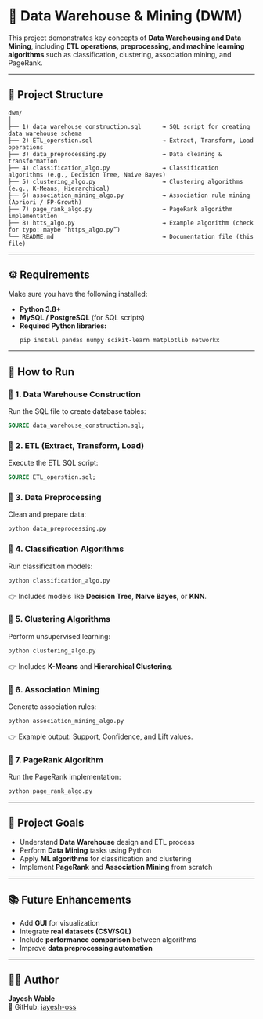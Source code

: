 # 🧠 Data Warehouse & Mining (DWM)

This project demonstrates key concepts of **Data Warehousing and Data Mining**, including **ETL operations, preprocessing, and machine learning algorithms** such as classification, clustering, association mining, and PageRank.

---

## 📁 **Project Structure**

```
dwm/
│
├── 1) data_warehouse_construction.sql      → SQL script for creating data warehouse schema
├── 2) ETL_operstion.sql                    → Extract, Transform, Load operations
├── 3) data_preprocessing.py                → Data cleaning & transformation
├── 4) classification_algo.py               → Classification algorithms (e.g., Decision Tree, Naive Bayes)
├── 5) clustering_algo.py                   → Clustering algorithms (e.g., K-Means, Hierarchical)
├── 6) association_mining_algo.py           → Association rule mining (Apriori / FP-Growth)
├── 7) page_rank_algo.py                    → PageRank algorithm implementation
├── 8) htts_algo.py                         → Example algorithm (check for typo: maybe “https_algo.py”)
└── README.md                               → Documentation file (this file)
```

---

## ⚙️ **Requirements**

Make sure you have the following installed:

- **Python 3.8+**
- **MySQL / PostgreSQL** (for SQL scripts)
- **Required Python libraries:**
  ```bash
  pip install pandas numpy scikit-learn matplotlib networkx
  ```

---

## 🚀 **How to Run**

### 🔹 1. Data Warehouse Construction
Run the SQL file to create database tables:
```sql
SOURCE data_warehouse_construction.sql;
```

### 🔹 2. ETL (Extract, Transform, Load)
Execute the ETL SQL script:
```sql
SOURCE ETL_operstion.sql;
```

### 🔹 3. Data Preprocessing
Clean and prepare data:
```bash
python data_preprocessing.py
```

### 🔹 4. Classification Algorithms
Run classification models:
```bash
python classification_algo.py
```
👉 Includes models like **Decision Tree**, **Naive Bayes**, or **KNN**.

### 🔹 5. Clustering Algorithms
Perform unsupervised learning:
```bash
python clustering_algo.py
```
👉 Includes **K-Means** and **Hierarchical Clustering**.

### 🔹 6. Association Mining
Generate association rules:
```bash
python association_mining_algo.py
```
👉 Example output: Support, Confidence, and Lift values.

### 🔹 7. PageRank Algorithm
Run the PageRank implementation:
```bash
python page_rank_algo.py
```

---

## 🧩 **Project Goals**

- Understand **Data Warehouse** design and ETL process  
- Perform **Data Mining** tasks using Python  
- Apply **ML algorithms** for classification and clustering  
- Implement **PageRank** and **Association Mining** from scratch  

---

## 📚 **Future Enhancements**

- Add **GUI** for visualization  
- Integrate **real datasets (CSV/SQL)**  
- Include **performance comparison** between algorithms  
- Improve **data preprocessing automation**

---

## 👨‍💻 **Author**

**Jayesh Wable**  
📘 GitHub: [jayesh-oss](https://github.com/jayesh-oss)
